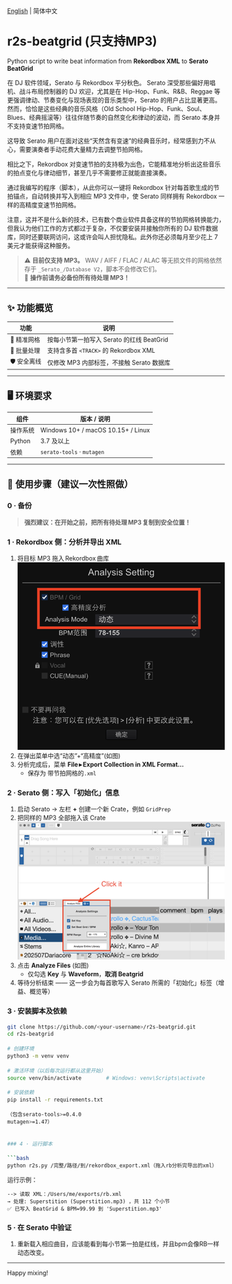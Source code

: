 
[English](README.md) | 简体中文

# r2s-beatgrid (只支持MP3)

Python script to write beat information from **Rekordbox XML** to **Serato BeatGrid**

在 DJ 软件领域，Serato 与 Rekordbox 平分秋色。
Serato 深受那些偏好用唱机、战斗布局控制器的 DJ 欢迎，尤其是在 Hip-Hop、Funk、R&B、Reggae 等更强调律动、节奏变化与现场表现的音乐类型中，Serato 的用户占比显著更高。
然而，恰恰是这些经典的音乐风格（Old School Hip-Hop、Funk、Soul、Blues、经典摇滚等）往往伴随节奏的自然变化和律动的波动，而 Serato 本身并不支持变速节拍网格。

这导致 Serato 用户在面对这些“天然含有变速”的经典音乐时，经常感到力不从心，需要演奏者手动花费大量精力去调整节拍网格。

相比之下，Rekordbox 对变速节拍的支持极为出色，它能精准地分析出这些音乐的拍点变化与律动细节，甚至几乎不需要修正就能直接演奏。

通过我编写的程序（脚本），从此你可以一键将 Rekordbox 针对每首歌生成的节拍锚点，自动转换并写入到相应 MP3 文件中，使 Serato 同样拥有 Rekordbox 一样的高精度变速节拍网格。

注意，这并不是什么新的技术，已有数个商业软件具备这样的节拍网格转换能力，但我认为他们工作的方式都过于复杂，不仅要安装并接触你所有的 DJ 软件数据库，同时还要联网访问，这或许会叫人担忧隐私。此外你还必须每月至少花上 7 美元才能获得这种服务。


> ⚠️ **目前仅支持 MP3。** WAV / AIFF / FLAC / ALAC 等无损文件的网格依然存于 `_Serato_/Database V2`，脚本不会修改它们。  
> 🔄 **操作前请务必备份所有待处理 MP3！**

---

## ✨ 功能概览
| 功能 | 说明 |
|------|------|
| 🎯 精准网格 | 按每小节第一拍写入 Serato 的红线 BeatGrid |
| 🔄 批量处理 | 支持含多首 `<TRACK>` 的 Rekordbox XML |
| 🛡️ 安全离线 | 仅修改 MP3 内部标签，不接触 Serato 数据库 |

---

## 🖥️ 环境要求

| 组件 | 版本 / 说明 |
|------|-------------|
| 操作系统 | Windows 10+ / macOS 10.15+ / Linux |
| Python | 3.7 及以上 |
| 依赖 | `serato-tools` · `mutagen` |

---

## 🚀 使用步骤（建议一次性照做）

### 0 · 备份
> **强烈建议：在开始之前，把所有待处理 MP3 复制到安全位置！**

### 1 · Rekordbox 侧：分析并导出 XML


1. 将目标 MP3 拖入 Rekordbox 曲库  
![Rekordbox 分析选项对话框](PIC/RekordboxCheck.png)
3. 在弹出菜单中选“动态”+“高精度”(如图)
4. 分析完成后，菜单 **File ▸ Export Collection in XML Format…**  
   - 保存为 带节拍网格的`.xml`

### 2 · Serato 侧：写入「初始化」信息

1. 启动 Serato → 左栏 **+** 创建一个新 Crate，例如 `GridPrep`  
2. 把同样的 MP3 全部拖入该 Crate
![Rekordbox 分析选项对话框](PIC/SeratoCheck.png)
4. 点击 **Analyze Files**  (如图)
   - 仅勾选 **Key** 与 **Waveform**，**取消 Beatgrid**  
5. 等待分析结束 —— 这一步会为每首歌写入 Serato 所需的「初始化」标签（增益、概览等）

### 3 · 安装脚本及依赖

```bash
git clone https://github.com/<your‑username>/r2s-beatgrid.git
cd r2s-beatgrid

# 创建环境
python3 -m venv venv

# 激活环境（以后每次运行都从这里开始）
source venv/bin/activate        # Windows: venv\Scripts\activate

# 安装依赖
pip install -r requirements.txt

（包含serato-tools>=0.4.0
mutagen>=1.47）


### 4 · 运行脚本

```bash
python r2s.py /完整/路径/到/rekordbox_export.xml（拖入rb分析完导出的xml）
```

运行示例：
```
--> 读取 XML：/Users/me/exports/rb.xml
→ 处理: Superstition (Superstition.mp3) ，共 112 个小节
✅ 已写入 BeatGrid & BPM=99.99 到 'Superstition.mp3'
```

### 5 · 在 Serato 中验证

1. 重新载入相应曲目，应该能看到每小节第一拍是红线，并且bpm会像RB一样动态改变。

---

Happy mixing!
